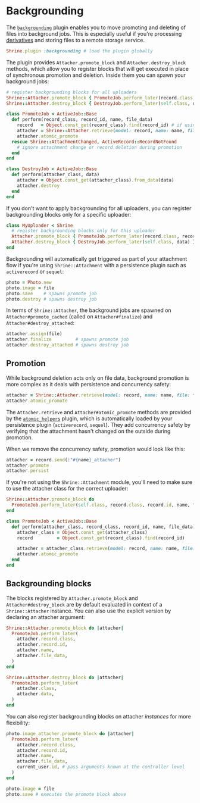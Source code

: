 # Backgrounding

The [`backgrounding`][backgrounding] plugin enables you to move promoting and
deleting of files into background jobs. This is especially useful if you're
processing [derivatives] and storing files to a remote storage service.

```rb
Shrine.plugin :backgrounding # load the plugin globally
```

The plugin provides `Attacher.promote_block` and `Attacher.destroy_block`
methods, which allow you to register blocks that will get executed in place of
synchronous promotion and deletion. Inside them you can spawn your background
jobs:

```rb
# register backgrounding blocks for all uploaders
Shrine::Attacher.promote_block { PromoteJob.perform_later(record.class, record.id, name, file_data) }
Shrine::Attacher.destroy_block { DestroyJob.perform_later(self.class, data) }
```
```rb
class PromoteJob < ActiveJob::Base
  def perform(record_class, record_id, name, file_data)
    record   = Object.const_get(record_class).find(record_id) # if using Active Record
    attacher = Shrine::Attacher.retrieve(model: record, name: name, file: file_data)
    attacher.atomic_promote
  rescue Shrine::AttachmentChanged, ActiveRecord::RecordNotFound
    # ignore attachment change or record deletion during promotion
  end
end

class DestroyJob < ActiveJob::Base
  def perform(attacher_class, data)
    attacher = Object.const_get(attacher_class).from_data(data)
    attacher.destroy
  end
end
```

If you don't want to apply backgrounding for all uploaders, you can register
backgrounding blocks only for a specific uploader:

```rb
class MyUploader < Shrine
  # register backgrounding blocks only for this uploader
  Attacher.promote_block { PromoteJob.perform_later(record.class, record.id, name, file_data) }
  Attacher.destroy_block { DestroyJob.perform_later(self.class, data) }
end
```

Backgrounding will automatically get triggered as part of your attachment flow
if you're using `Shrine::Attachment` with a persistence plugin such as
`activerecord` or `sequel`:

```rb
photo = Photo.new
photo.image = file
photo.save    # spawns promote job
photo.destroy # spawns destroy job
```

In terms of `Shrine::Attacher`, the background jobs are spawned on
`Attacher#promote_cached` (called on `Attacher#finalize`) and
`Attacher#destroy_attached`:

```rb
attacher.assign(file)
attacher.finalize         # spawns promote job
attacher.destroy_attached # spawns destroy job
```

## Promotion

While background deletion acts only on file data, background promotion is more
complex as it deals with persistence and concurrency safety:

```rb
attacher = Shrine::Attacher.retrieve(model: record, name: name, file: file_data)
attacher.atomic_promote
```

The `Attacher.retrieve` and `Attacher#atomic_promote` methods are provided by
the [`atomic_helpers`][atomic_helpers] plugin, which is automatically loaded
by your persistence plugin (`activerecord`, `sequel`). They add concurrency
safety by verifying that the attachment hasn't changed on the outside during
promotion.

When we remove the concurrency safety, promotion would look like this:

```rb
attacher = record.send(:"#{name}_attacher")
attacher.promote
attacher.persist
```

If you're not using the `Shrine::Attachment` module, you'll need to make sure
to use the attacher class for the correct uploader:

```rb
Shrine::Attacher.promote_block do
  PromoteJob.perform_later(self.class, record.class, record.id, name, file_data)
end
```
```rb
class PromoteJob < ActiveJob::Base
  def perform(attacher_class, record_class, record_id, name, file_data)
    attacher_class = Object.const_get(attacher_class)
    record         = Object.const_get(record_class).find(record_id)

    attacher = attacher_class.retrieve(model: record, name: name, file: file_data)
    attacher.atomic_promote
  end
end
```

## Backgrounding blocks

The blocks registered by `Attacher.promote_block` and `Attacher#destroy_block`
are by default evaluated in context of a `Shrine::Attacher` instance. You can
also use the explicit version by declaring an attacher argument:

```rb
Shrine::Attacher.promote_block do |attacher|
  PromoteJob.perform_later(
    attacher.record.class,
    attacher.record.id,
    attacher.name,
    attacher.file_data,
  )
end

Shrine::Attacher.destroy_block do |attacher|
  PromoteJob.perform_later(
    attacher.class,
    attacher.data,
  )
end
```

You can also register backgrounding blocks on attacher *instances* for more
flexibility:

```rb
photo.image_attacher.promote_block do |attacher|
  PromoteJob.perform_later(
    attacher.record.class,
    attacher.record.id,
    attacher.name,
    attacher.file_data,
    current_user.id, # pass arguments known at the controller level
  )
end

photo.image = file
photo.save # executes the promote block above
```

[backgrounding]: /lib/shrine/plugins/backgrounding.rb
[derivatives]: /doc/plugins/derivatives.md#readme
[atomic_helpers]: /doc/plugins/atomic_helpers.md#readme
